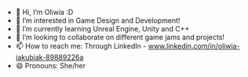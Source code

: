 - 👋 Hi, I’m Oliwia :D
- 👀 I’m interested in Game Design and Development! 
- 🌱 I’m currently learning Unreal Engine, Unity and C++ 
- 💞️ I’m looking to collaborate on different game jams and projects! 
- 📫 How to reach me: Through LinkedIn - www.linkedin.com/in/oliwia-jakubiak-89889226a
- 😄 Pronouns: She/her

<!---
OliwiaJakubiak/OliwiaJakubiak is a ✨ special ✨ repository because its `README.md` (this file) appears on your GitHub profile.
You can click the Preview link to take a look at your changes.
--->

